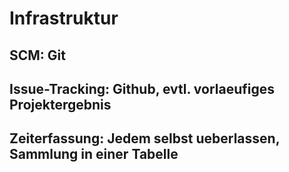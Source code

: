 # Infrastruktur

## SCM: Git
## Issue-Tracking: Github, evtl. vorlaeufiges Projektergebnis
## Zeiterfassung: Jedem selbst ueberlassen, Sammlung in einer Tabelle
